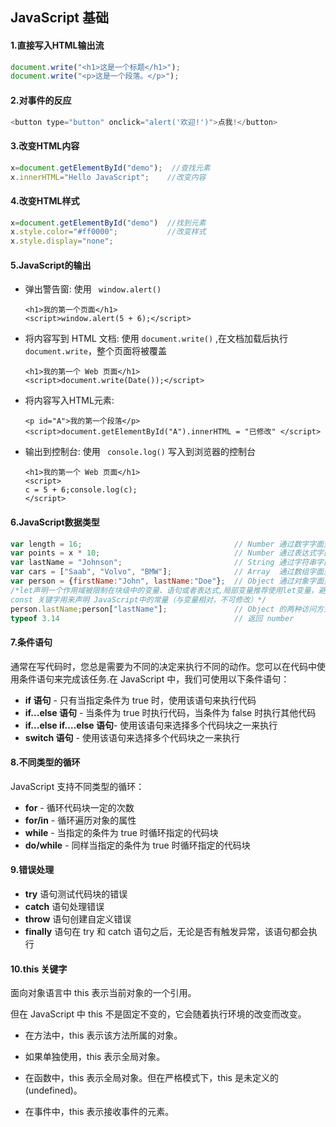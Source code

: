 ## JavaScript 基础

#### 1.直接写入HTML输出流

```JavaScript
document.write("<h1>这是一个标题</h1>");
document.write("<p>这是一个段落。</p>");
```

#### 2.对事件的反应

```JavaScript
<button type="button" onclick="alert('欢迎!')">点我!</button>
```

#### 3.改变HTML内容

```javascript
x=document.getElementById("demo");  //查找元素
x.innerHTML="Hello JavaScript";    //改变内容
```

#### 4.改变HTML样式

```JavaScript
x=document.getElementById("demo")  //找到元素 
x.style.color="#ff0000";           //改变样式
x.style.display="none";
```

#### 5.JavaScript的输出

- 弹出警告窗: 使用 ` window.alert()` 

  ```php+HTML
  <h1>我的第一个页面</h1>
  <script>window.alert(5 + 6);</script>
  ```

- 将内容写到 HTML 文档: 使用 `document.write()` ,在文档加载后执行 `document.write`，整个页面将被覆盖

  ```php+HTML
  <h1>我的第一个 Web 页面</h1>
  <script>document.write(Date());</script>
  ```

- 将内容写入HTML元素: 

  ```php+HTML
  <p id="A">我的第一个段落</p>
  <script>document.getElementById("A").innerHTML = "已修改" </script>
  ```

- 输出到控制台: 使用 ` console.log()` 写入到浏览器的控制台

  ```php+HTML
  <h1>我的第一个 Web 页面</h1>
  <script>
  c = 5 + 6;console.log(c);
  </script>
  ```

#### 6.JavaScript数据类型

```javascript
var length = 16;                                  // Number 通过数字字面量赋值
var points = x * 10;                              // Number 通过表达式字面量赋值
var lastName = "Johnson";                         // String 通过字符串字面量赋值
var cars = ["Saab", "Volvo", "BMW"];              // Array  通过数组字面量赋值
var person = {firstName:"John", lastName:"Doe"};  // Object 通过对象字面量赋值
/*let声明一个作用域被限制在块级中的变量、语句或者表达式,局部变量推荐使用let变量，避免变量名冲突。
const 关键字用来声明 JavaScript中的常量（与变量相对，不可修改）*/
person.lastName;person["lastName"];				  // Object 的两种访问方式
typeof 3.14                                       // 返回 number
```

#### 7.条件语句

通常在写代码时，您总是需要为不同的决定来执行不同的动作。您可以在代码中使用条件语句来完成该任务.在 JavaScript 中，我们可使用以下条件语句：
- **if 语句** - 只有当指定条件为 true 时，使用该语句来执行代码
- **if...else 语句** - 当条件为 true 时执行代码，当条件为 false 时执行其他代码
- **if...else if....else 语句**- 使用该语句来选择多个代码块之一来执行
- **switch 语句** - 使用该语句来选择多个代码块之一来执行

#### 8.不同类型的循环

JavaScript 支持不同类型的循环：
- **for** - 循环代码块一定的次数
- **for/in** - 循环遍历对象的属性
- **while** - 当指定的条件为 true 时循环指定的代码块
- **do/while** - 同样当指定的条件为 true 时循环指定的代码块

#### 9.错误处理

- **try** 语句测试代码块的错误
- **catch** 语句处理错误
- **throw** 语句创建自定义错误
- **finally** 语句在 try 和 catch 语句之后，无论是否有触发异常，该语句都会执行

#### 10.this 关键字

面向对象语言中 this 表示当前对象的一个引用。

但在 JavaScript 中 this 不是固定不变的，它会随着执行环境的改变而改变。

- 在方法中，this 表示该方法所属的对象。

- 如果单独使用，this 表示全局对象。

- 在函数中，this 表示全局对象。但在严格模式下，this 是未定义的(undefined)。

- 在事件中，this 表示接收事件的元素。

  